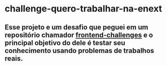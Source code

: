 # challenge-quero-trabalhar-na-enext
## Esse projeto e um desafio que peguei em um repositório chamador <a href="https://github.com/f e seu objetivo  objetivo do repositório é testar seu conhecimento usando o desafio de trabalhos reais. lipefialho/frontend-challenges" target="_blank">frontend-challenges</a> e o principal objetivo do dele é testar seu conhecimento usando problemas de trabalhos reais.
